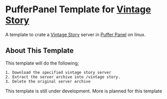 # PufferPanel Template for [Vintage Story](https://www.vintagestory.at/)
A template to crate a [Vintage Story](https://www.vintagestory.at/) server in [Puffer Panel](https://www.pufferpanel.com/) on linux.

## About This Template 

This template will do the following; 

    1. Download the specified vintage story server
    2. Extract the server archive into /vintage story.
    3. Delete the original server archive
    
This template is still under development. More is planned for this template 
